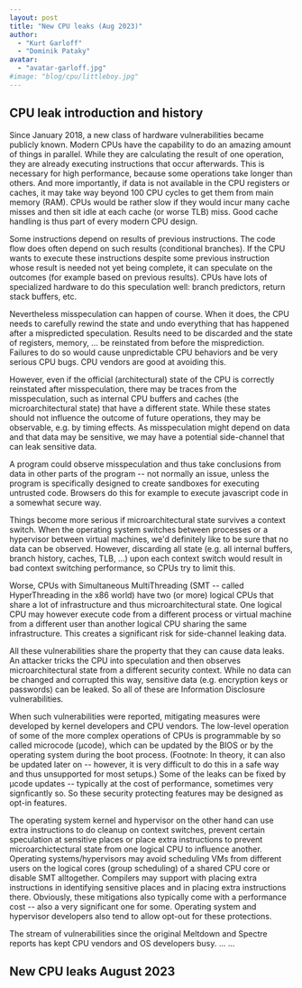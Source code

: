 ```yaml
---
layout: post
title: "New CPU leaks (Aug 2023)"
author:
  - "Kurt Garloff"
  - "Dominik Pataky"
avatar:
  - "avatar-garloff.jpg"
#image: "blog/cpu/littleboy.jpg"
---
```


## CPU leak introduction and history

Since January 2018, a new class of hardware vulnerabilities became publicly known.
Modern CPUs have the capability to do an amazing amount of things in parallel.
While they are calculating the result of one operation, they are already executing
instructions that occur afterwards. This is necessary for high performance, because
some operations take longer than others. And more importantly, if data is not available
in the CPU registers or caches, it may take way beyond 100 CPU cycles to get them
from main memory (RAM). CPUs would be rather slow if they would incur many cache
misses and then sit idle at each cache (or worse TLB) miss. Good cache handling is
thus part of every modern CPU design.

Some instructions depend on results of previous instructions. The code flow does often
depend on such results (conditional branches). If the CPU wants to execute these
instructions despite some previous instruction whose result is needed not yet being
complete, it can speculate on the outcomes (for example based on previous results).
CPUs have lots of specialized hardware to do this speculation well: branch predictors,
return stack buffers, etc.

Nevertheless misspeculation can happen of course. When it does, the CPU needs to
carefully rewind the state and undo everything that has happened after a mispredicted
speculation. Results need to be discarded and the state of registers, memory, ...
be reinstated from before the misprediction. Failures to do so would cause unpredictable
CPU behaviors and be very serious CPU bugs. CPU vendors are good at avoiding this.

However, even if the official (architectural) state of the CPU is correctly reinstated
after misspeculation, there may be traces from the misspeculation, such as internal
CPU buffers and caches (the microarchitectural state) that have a different state.
While these states should not influence the outcome of future operations, they may
be observable, e.g. by timing effects. As misspeculation might depend on data
and that data may be sensitive, we may have a potential side-channel that can leak
sensitive data.

A program could observe misspeculation and thus take conclusions from data in other
parts of the program -- not normally an issue, unless the program is specifically
designed to create sandboxes for executing untrusted code. Browsers do this for
example to execute javascript code in a somewhat secure way.

Things become more serious if microarchitectural state survives a context switch.
When the operating system switches between processes or a hypervisor between
virtual machines, we'd definitely like to be sure that no data can be observed.
However, discarding all state (e.g. all internal buffers, branch history, caches,
TLB, ...) upon each context switch would result in bad context switching performance,
so CPUs try to limit this.

Worse, CPUs with Simultaneous MultiThreading (SMT -- called HyperThreading in
the x86 world) have two (or more) logical CPUs that share a lot of infrastructure
and thus microarchitectural state. One logical CPU may however execute code from
a different process or virtual machine from a different user than another logical
CPU sharing the same infrastructure. This creates a significant risk for side-channel
leaking data.

All these vulnerabilities share the property that they can cause data leaks.
An attacker tricks the CPU into speculation and then observes microarchitectural
state from a different security context. While no data can be changed and corrupted
this way, sensitive data (e.g. encryption keys or passwords) can be leaked.
So all of these are Information Disclosure vulnerabilities.

When such vulnerabilities were reported, mitigating measures were developed by
kernel developers and CPU vendors. The low-level operation of some of the more
complex operations of CPUs is programmable by so called microcode (µcode), which
can be updated by the BIOS or by the operating system during the boot process.
(Footnote: In theory, it can also be updated later on -- however, it is very
difficult to do this in a safe way and thus unsupported for most setups.)
Some of the leaks can be fixed by µcode updates -- typically at the cost
of performance, sometimes very signficantly so. So these security protecting
features may be designed as opt-in features.

The operating system kernel and hypervisor
on the other hand can use extra instructions to do cleanup on context switches,
prevent certain speculation at sensitive places or place extra instructions
to prevent microarchictectural state from one logical CPU to influence another.
Operating systems/hypervisors may avoid scheduling VMs from different users
on the logical cores (group scheduling) of a shared CPU core or disable SMT
alltogether.
Compilers may support with placing extra instructions in identifying sensitive
places and in placing extra instructions there. Obviously, these mitigations
also typically come with a performance cost -- also a very significant one
for some. Operating system and hypervisor developers also tend to allow
opt-out for these protections.

The stream of vulnerabilities since the original Meltdown and Spectre reports
has kept CPU vendors and OS developers busy. 
...
...


## New CPU leaks August 2023

